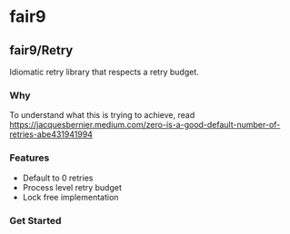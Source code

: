 # fair9

## fair9/Retry

Idiomatic retry library that respects a retry budget.

### Why

To understand what this is trying to achieve, read https://jacquesbernier.medium.com/zero-is-a-good-default-number-of-retries-abe431941994

### Features

* Default to 0 retries
* Process level retry budget
* Lock free implementation

### Get Started



